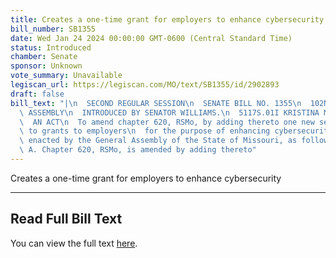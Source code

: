 ```yaml
---
title: Creates a one-time grant for employers to enhance cybersecurity
bill_number: SB1355
date: Wed Jan 24 2024 00:00:00 GMT-0600 (Central Standard Time)
status: Introduced
chamber: Senate
sponsor: Unknown
vote_summary: Unavailable
legiscan_url: https://legiscan.com/MO/text/SB1355/id/2902893
draft: false
bill_text: "|\n  SECOND REGULAR SESSION\n  SENATE BILL NO. 1355\n  102ND GENERA L\
  \ ASSEMBLY\n  INTRODUCED BY SENATOR WILLIAMS.\n  5117S.01I KRISTINA MARTIN, Secretary\n\
  \  AN ACT\n  To amend chapter 620, RSMo, by adding thereto one new section relating\
  \ to grants to employers\n  for the purpose of enhancing cybersecurity.\n  Be it\
  \ enacted by the General Assembly of the State of Missouri, as follows:\n  1 Section\
  \ A. Chapter 620, RSMo, is amended by adding thereto"
---
```

Creates a one-time grant for employers to enhance cybersecurity

---

## Read Full Bill Text

You can view the full text [here](https://legiscan.com/MO/text/SB1355/id/2902893).
